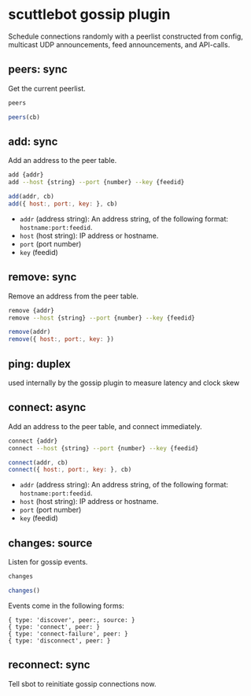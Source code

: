 # scuttlebot gossip plugin

Schedule connections randomly with a peerlist constructed from config, multicast UDP announcements, feed announcements, and API-calls.



## peers: sync

Get the current peerlist.

```bash
peers
```

```js
peers(cb)
```



## add: sync

Add an address to the peer table.

```bash
add {addr}
add --host {string} --port {number} --key {feedid}
```

```js
add(addr, cb)
add({ host:, port:, key: }, cb)
```

 - `addr` (address string): An address string, of the following format: `hostname:port:feedid`.
 - `host` (host string): IP address or hostname.
 - `port` (port number)
 - `key` (feedid)

## remove: sync

Remove an address from the peer table.

```bash
remove {addr}
remove --host {string} --port {number} --key {feedid}
```

```js
remove(addr)
remove({ host:, port:, key: })
```

## ping: duplex

used internally by the gossip plugin to measure latency and clock skew

## connect: async

Add an address to the peer table, and connect immediately.

```bash
connect {addr}
connect --host {string} --port {number} --key {feedid}
```

```js
connect(addr, cb)
connect({ host:, port:, key: }, cb)
```

 - `addr` (address string): An address string, of the following format: `hostname:port:feedid`.
 - `host` (host string): IP address or hostname.
 - `port` (port number)
 - `key` (feedid)


## changes: source

Listen for gossip events.

```bash
changes
```

```js
changes()
```

Events come in the following forms:

```
{ type: 'discover', peer:, source: }
{ type: 'connect', peer: }
{ type: 'connect-failure', peer: }
{ type: 'disconnect', peer: }
```

## reconnect: sync

Tell sbot to reinitiate gossip connections now.


